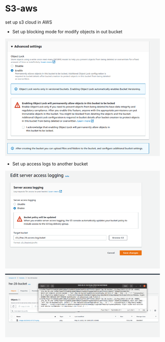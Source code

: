 # S3-aws
set up s3 cloud in AWS

* Set up blocking mode for modify objects in out bucket

![img.png](img.png)

* Set up access logs to another bucket

![img_1.png](img_1.png)

![img_2.png](img_2.png)
